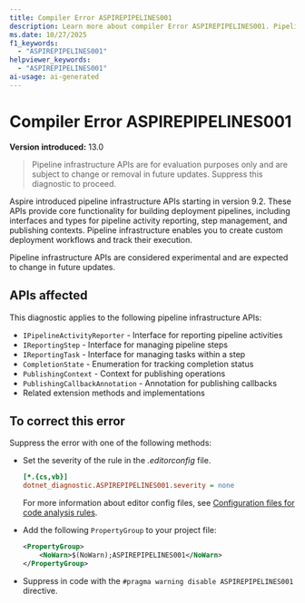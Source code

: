 ```yaml
---
title: Compiler Error ASPIREPIPELINES001
description: Learn more about compiler Error ASPIREPIPELINES001. Pipeline infrastructure APIs are for evaluation purposes only and are subject to change or removal in future updates.
ms.date: 10/27/2025
f1_keywords:
  - "ASPIREPIPELINES001"
helpviewer_keywords:
  - "ASPIREPIPELINES001"
ai-usage: ai-generated
---
```


# Compiler Error ASPIREPIPELINES001

**Version introduced:** 13.0

> Pipeline infrastructure APIs are for evaluation purposes only and are subject to change or removal in future updates. Suppress this diagnostic to proceed.

Aspire introduced pipeline infrastructure APIs starting in version 9.2. These APIs provide core functionality for building deployment pipelines, including interfaces and types for pipeline activity reporting, step management, and publishing contexts. Pipeline infrastructure enables you to create custom deployment workflows and track their execution.

Pipeline infrastructure APIs are considered experimental and are expected to change in future updates.

## APIs affected

This diagnostic applies to the following pipeline infrastructure APIs:

- `IPipelineActivityReporter` - Interface for reporting pipeline activities
- `IReportingStep` - Interface for managing pipeline steps
- `IReportingTask` - Interface for managing tasks within a step
- `CompletionState` - Enumeration for tracking completion status
- `PublishingContext` - Context for publishing operations
- `PublishingCallbackAnnotation` - Annotation for publishing callbacks
- Related extension methods and implementations

## To correct this error

Suppress the error with one of the following methods:

- Set the severity of the rule in the _.editorconfig_ file.

  ```ini
  [*.{cs,vb}]
  dotnet_diagnostic.ASPIREPIPELINES001.severity = none
  ```

  For more information about editor config files, see [Configuration files for code analysis rules](/dotnet/fundamentals/code-analysis/configuration-files).

- Add the following `PropertyGroup` to your project file:

  ```xml
  <PropertyGroup>
      <NoWarn>$(NoWarn);ASPIREPIPELINES001</NoWarn>
  </PropertyGroup>
  ```

- Suppress in code with the `#pragma warning disable ASPIREPIPELINES001` directive.
